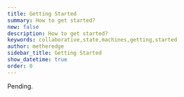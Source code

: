 ```yaml
---
title: Getting Started
summary: How to get started?
new: false
description: How to get started?
keywords: collaborative,state,machines,getting,started
author: metheredge
sidebar_title: Getting Started
show_datetime: true
order: 0
---
```


Pending.
